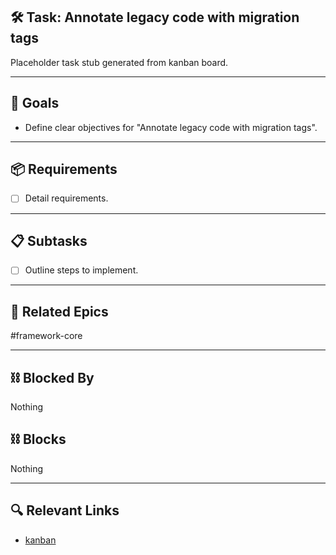 ## 🛠️ Task: Annotate legacy code with migration tags

Placeholder task stub generated from kanban board.

---

## 🎯 Goals

- Define clear objectives for "Annotate legacy code with migration tags".

---

## 📦 Requirements

- [ ] Detail requirements.

---

## 📋 Subtasks

- [ ] Outline steps to implement.

---

## 🔗 Related Epics

#framework-core

---

## ⛓️ Blocked By

Nothing

## ⛓️ Blocks

Nothing

---

## 🔍 Relevant Links

- [kanban](../boards/kanban.md)
